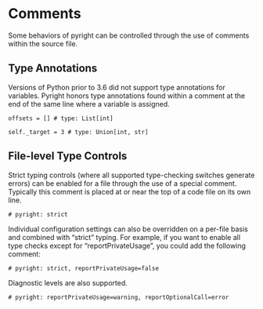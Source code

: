 # Comments

Some behaviors of pyright can be controlled through the use of comments within the source file.

## Type Annotations
Versions of Python prior to 3.6 did not support type annotations for variables. Pyright honors type annotations found within a comment at the end of the same line where a variable is assigned.

```
offsets = [] # type: List[int]

self._target = 3 # type: Union[int, str]
```

## File-level Type Controls
Strict typing controls (where all supported type-checking switches generate errors) can be enabled for a file through the use of a special comment. Typically this comment is placed at or near the top of a code file on its own line.

```
# pyright: strict
```

Individual configuration settings can also be overridden on a per-file basis and combined with “strict” typing. For example, if you want to enable all type checks except for “reportPrivateUsage”, you could add the following comment:

```
# pyright: strict, reportPrivateUsage=false
```

Diagnostic levels are also supported.

```
# pyright: reportPrivateUsage=warning, reportOptionalCall=error
```

